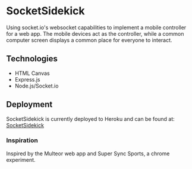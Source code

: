 # SocketSidekick
Using socket.io's websocket capabilities to implement a mobile controller for a web app. The mobile devices act as the controller, while a common computer screen displays a common place for everyone to interact.

## Technologies
- HTML Canvas
- Express.js
- Node.js/Socket.io

## Deployment
SocketSidekick is currently deployed to Heroku and can be found at: [SocketSidekick](http://socketsidekick.herokuapp.com)

### Inspiration
Inspired by the Multeor web app and Super Sync Sports, a chrome experiment.
